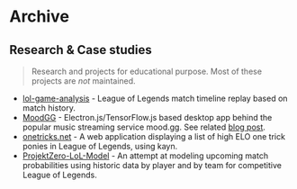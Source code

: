 # Archive

## Research & Case studies

> Research and projects for educational purpose. Most of these projects are _not_ maintained.

- [lol-game-analysis](https://github.com/remixz/lol-game-analysis) - League of Legends match timeline replay based on match history.
- [MoodGG](https://github.com/farzaa/MoodGGDesktopForOW) - Electron.js/TensorFlow.js based desktop app behind the popular music streaming service mood.gg. See related [blog post](https://medium.com/@farzatv/deepoverwatch-combining-tensorflow-js-overwatch-computer-vision-and-music-1a84d4598bc0).
- [onetricks.net](https://github.com/cnguy/onetricks.net) - A web application displaying a list of high ELO one trick ponies in League of Legends, using kayn.
- [ProjektZero-LoL-Model](https://github.com/MRittinghouse/ProjektZero-LoL-Model/) - An attempt at modeling upcoming match probabilities using historic data by player and by team for competitive League of Legends.
